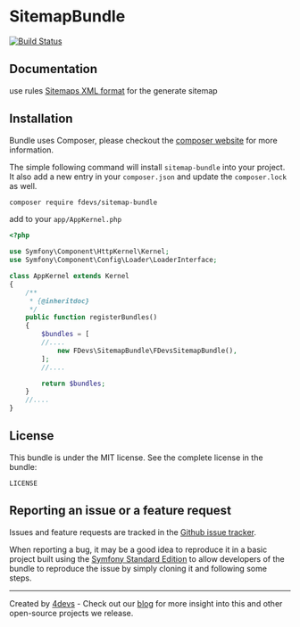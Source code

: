 SitemapBundle
=========
[![Build Status](https://travis-ci.org/4devs/sitemap-bundle.svg?branch=master)](https://travis-ci.org/4devs/sitemap-bundle)

Documentation
-------------

use rules [Sitemaps XML format](http://www.sitemaps.org/protocol.html) for the generate sitemap

Installation
------------

Bundle uses Composer, please checkout the [composer website](http://getcomposer.org) for more information.

The simple following command will install `sitemap-bundle` into your project. It also add a new
entry in your `composer.json` and update the `composer.lock` as well.


```bash
composer require fdevs/sitemap-bundle
```

add to your `app/AppKernel.php`

```php
<?php

use Symfony\Component\HttpKernel\Kernel;
use Symfony\Component\Config\Loader\LoaderInterface;

class AppKernel extends Kernel
{
    /**
     * {@inheritdoc}
     */
    public function registerBundles()
    {
        $bundles = [
        //....
            new FDevs\SitemapBundle\FDevsSitemapBundle(),
        ];
        //....

        return $bundles;
    }
    //....
}
```

License
-------

This bundle is under the MIT license. See the complete license in the bundle:

    LICENSE

Reporting an issue or a feature request
---------------------------------------

Issues and feature requests are tracked in the [Github issue tracker](https://github.com/4devs/sitemap-bundle/issues).

When reporting a bug, it may be a good idea to reproduce it in a basic project
built using the [Symfony Standard Edition](https://github.com/symfony/symfony-standard)
to allow developers of the bundle to reproduce the issue by simply cloning it
and following some steps.

---
Created by [4devs](http://4devs.pro/) - Check out our [blog](http://4devs.io/) for more insight into this and other open-source projects we release.
